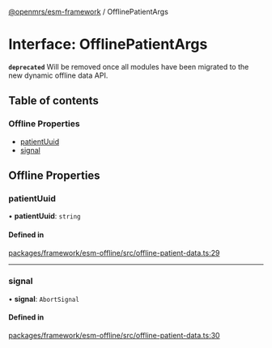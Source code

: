 [@openmrs/esm-framework](../API.md) / OfflinePatientArgs

# Interface: OfflinePatientArgs

**`deprecated`** Will be removed once all modules have been migrated to the new dynamic offline data API.

## Table of contents

### Offline Properties

- [patientUuid](OfflinePatientArgs.md#patientuuid)
- [signal](OfflinePatientArgs.md#signal)

## Offline Properties

### patientUuid

• **patientUuid**: `string`

#### Defined in

[packages/framework/esm-offline/src/offline-patient-data.ts:29](https://github.com/kirwea/openmrs-esm-core/blob/main/packages/framework/esm-offline/src/offline-patient-data.ts#L29)

___

### signal

• **signal**: `AbortSignal`

#### Defined in

[packages/framework/esm-offline/src/offline-patient-data.ts:30](https://github.com/kirwea/openmrs-esm-core/blob/main/packages/framework/esm-offline/src/offline-patient-data.ts#L30)
